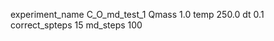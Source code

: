 experiment_name C_O_md_test_1
Qmass          1.0
temp           250.0
dt             0.1
correct_spteps 15
md_steps       100
